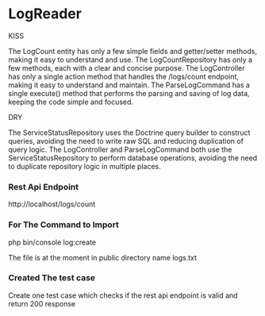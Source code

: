# LogReader

KISS

The LogCount entity has only a few simple fields and getter/setter methods, making it easy to understand and use.
The LogCountRepository has only a few methods, each with a clear and concise purpose.
The LogController has only a single action method that handles the /logs/count endpoint, making it easy to understand and maintain.
The ParseLogCommand has a single execute() method that performs the parsing and saving of log data, keeping the code simple and focused.

DRY

The ServiceStatusRepository uses the Doctrine query builder to construct queries, avoiding the need to write raw SQL and reducing duplication of query logic.
The LogController and ParseLogCommand both use the ServiceStatusRepository to perform database operations, avoiding the need to duplicate repository logic in multiple places.
<h3>Rest Api Endpoint</h3>

<p>http://localhost/logs/count</p>


<h3>For The Command to Import</h3>

<p>php bin/console log:create</p>

The file is at the moment in public directory name logs.txt

<h3>Created The test case</h3>

Create one test case which checks if the rest api endpoint is valid and return 200 response
